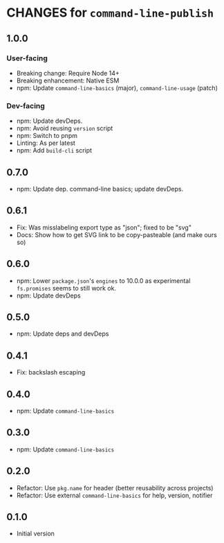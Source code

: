# CHANGES for `command-line-publish`

## 1.0.0

### User-facing

- Breaking change: Require Node 14+
- Breaking enhancement: Native ESM
- npm: Update `command-line-basics` (major), `command-line-usage` (patch)

### Dev-facing

- npm: Update devDeps.
- npm: Avoid reusing `version` script
- npm: Switch to pnpm
- Linting: As per latest
- npm: Add `build-cli` script

## 0.7.0

- npm: Update dep. command-line basics; update devDeps.

## 0.6.1

- Fix: Was misslabeling export type as "json"; fixed to be "svg"
- Docs: Show how to get SVG link to be copy-pasteable (and make ours so)

## 0.6.0

- npm: Lower `package.json`'s `engines` to 10.0.0 as experimental
  `fs.promises` seems to still work ok.
- npm: Update devDeps

## 0.5.0

- npm: Update deps and devDeps

## 0.4.1

- Fix: backslash escaping

## 0.4.0

- npm: Update `command-line-basics`

## 0.3.0

- npm: Update `command-line-basics`

## 0.2.0

- Refactor: Use `pkg.name` for header (better reusability across projects)
- Refactor: Use external `command-line-basics` for help, version, notifier

## 0.1.0

- Initial version
